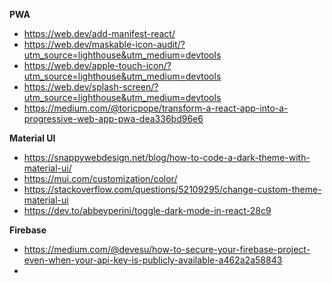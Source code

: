 **PWA**
- https://web.dev/add-manifest-react/
- https://web.dev/maskable-icon-audit/?utm_source=lighthouse&utm_medium=devtools
- https://web.dev/apple-touch-icon/?utm_source=lighthouse&utm_medium=devtools
- https://web.dev/splash-screen/?utm_source=lighthouse&utm_medium=devtools
- https://medium.com/@toricpope/transform-a-react-app-into-a-progressive-web-app-pwa-dea336bd96e6

**Material UI**
- https://snappywebdesign.net/blog/how-to-code-a-dark-theme-with-material-ui/
- https://mui.com/customization/color/
- https://stackoverflow.com/questions/52109295/change-custom-theme-material-ui
- https://dev.to/abbeyperini/toggle-dark-mode-in-react-28c9


**Firebase**
- https://medium.com/@devesu/how-to-secure-your-firebase-project-even-when-your-api-key-is-publicly-available-a462a2a58843
- 